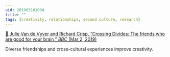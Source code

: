 ```yaml
---
uid: 201903101034  
title: ""  
tags: [creativity, relationships, second culture, research]
---
```


[📌 Julie Van de Vyver and Richard Crisp, “Crossing Divides: The friends who are good for your brain,” *BBC* (Mar 2, 2019)](https://www.bbc.com/news/uk-47369648)

Diverse friendships and cross-cultural experiences improve creativity.
